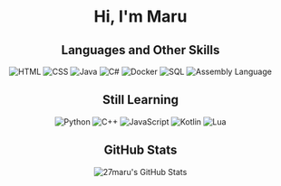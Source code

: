 <h1 align="center">Hi, I'm Maru</h1>

<h2 align="center">Languages and Other Skills</h2>
<p align="center">
  <img src="https://img.shields.io/badge/HTML-E34F26?style=for-the-badge&logo=html5&logoColor=white" alt="HTML">
  <img src="https://img.shields.io/badge/CSS-1572B6?style=for-the-badge&logo=css3&logoColor=white" alt="CSS">
  <img src="https://img.shields.io/badge/Java-007396?style=for-the-badge&logo=java&logoColor=white" alt="Java">
  <img src="https://img.shields.io/badge/C%23-239120?style=for-the-badge&logo=csharp&logoColor=white" alt="C#">
  <img src="https://img.shields.io/badge/Docker-2496ED?style=for-the-badge&logo=docker&logoColor=white" alt="Docker">
  <img src="https://img.shields.io/badge/SQL-4479A1?style=for-the-badge&logo=sql&logoColor=white" alt="SQL">
  <img src="https://img.shields.io/badge/Assembly-654FF0?style=for-the-badge&logo=assembly&logoColor=white" alt="Assembly Language">
</p>

<h2 align="center">Still Learning</h2>
<p align="center">
  <img src="https://img.shields.io/badge/Python-3776AB?style=for-the-badge&logo=python&logoColor=white" alt="Python">
  <img src="https://img.shields.io/badge/C%2B%2B-00599C?style=for-the-badge&logo=cplusplus&logoColor=white" alt="C++">
  <img src="https://img.shields.io/badge/JavaScript-F7DF1E?style=for-the-badge&logo=javascript&logoColor=black" alt="JavaScript">
  <img src="https://img.shields.io/badge/Kotlin-0095D5?style=for-the-badge&logo=kotlin&logoColor=white" alt="Kotlin">
  <img src="https://img.shields.io/badge/Lua-2C2D72?style=for-the-badge&logo=lua&logoColor=white" alt="Lua">
</p>

<h2 align="center">GitHub Stats</h2>
<p align="center">
  <img src="https://github-readme-stats.vercel.app/api?username=27maru&show_icons=true&theme=nord" alt="27maru's GitHub Stats">
</p>
